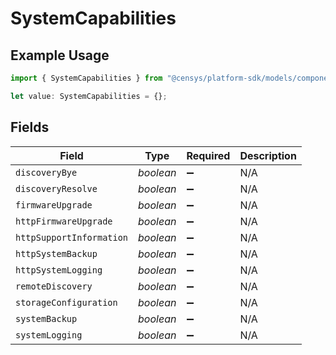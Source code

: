 # SystemCapabilities

## Example Usage

```typescript
import { SystemCapabilities } from "@censys/platform-sdk/models/components";

let value: SystemCapabilities = {};
```

## Fields

| Field                    | Type                     | Required                 | Description              |
| ------------------------ | ------------------------ | ------------------------ | ------------------------ |
| `discoveryBye`           | *boolean*                | :heavy_minus_sign:       | N/A                      |
| `discoveryResolve`       | *boolean*                | :heavy_minus_sign:       | N/A                      |
| `firmwareUpgrade`        | *boolean*                | :heavy_minus_sign:       | N/A                      |
| `httpFirmwareUpgrade`    | *boolean*                | :heavy_minus_sign:       | N/A                      |
| `httpSupportInformation` | *boolean*                | :heavy_minus_sign:       | N/A                      |
| `httpSystemBackup`       | *boolean*                | :heavy_minus_sign:       | N/A                      |
| `httpSystemLogging`      | *boolean*                | :heavy_minus_sign:       | N/A                      |
| `remoteDiscovery`        | *boolean*                | :heavy_minus_sign:       | N/A                      |
| `storageConfiguration`   | *boolean*                | :heavy_minus_sign:       | N/A                      |
| `systemBackup`           | *boolean*                | :heavy_minus_sign:       | N/A                      |
| `systemLogging`          | *boolean*                | :heavy_minus_sign:       | N/A                      |